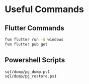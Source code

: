 # Useful Commands

## Flutter Commands

```bash
fvm flutter run -d windows
fvm flutter pub get
```

## Powershell Scripts

```plaintext
sql/dump/pg_dump.ps1
sql/dump/pg_restore.ps1
